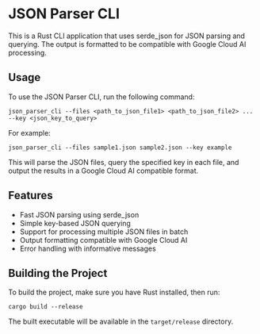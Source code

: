 # JSON Parser CLI

This is a Rust CLI application that uses serde_json for JSON parsing and querying. The output is formatted to be compatible with Google Cloud AI processing.

## Usage

To use the JSON Parser CLI, run the following command:

```
json_parser_cli --files <path_to_json_file1> <path_to_json_file2> ... --key <json_key_to_query>
```

For example:

```
json_parser_cli --files sample1.json sample2.json --key example
```

This will parse the JSON files, query the specified key in each file, and output the results in a Google Cloud AI compatible format.

## Features

- Fast JSON parsing using serde_json
- Simple key-based JSON querying
- Support for processing multiple JSON files in batch
- Output formatting compatible with Google Cloud AI
- Error handling with informative messages

## Building the Project

To build the project, make sure you have Rust installed, then run:

```
cargo build --release
```

The built executable will be available in the `target/release` directory.
